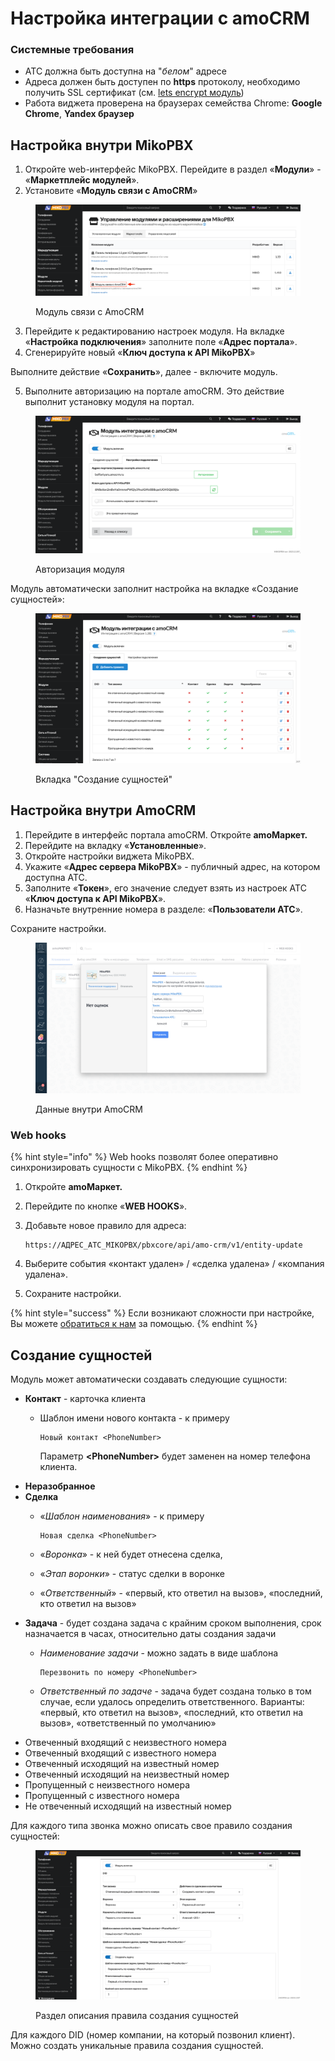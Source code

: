 # Настройка интеграции с amoCRM

### Системные требования <a href="#sistemnye_trebovanija" id="sistemnye_trebovanija"></a>

* АТС должна быть доступна на "_белом_" адресе
* Адреса должен быть доступен по **https** протоколу, необходимо получить SSL сертификат (см. [lets encrypt модуль](../module-get-ssl-lets-encrypt.md))
* Работа виджета проверена на браузерах семейства Chrome: **Google Chrome**, **Yandex браузер**

## Настройка внутри MikoPBX <a href="#nastrojka" id="nastrojka"></a>

1. Откройте web-интерфейс MikoPBX. Перейдите в раздел «**Модули**» - «**Маркетплейс модулей**».
2. Установите «**Модуль связи с AmoCRM**»

<figure><img src="../../../.gitbook/assets/image (40).png" alt=""><figcaption><p>Модуль связи с AmoCRM</p></figcaption></figure>

3. Перейдите к редактированию настроек модуля. На вкладке «**Настройка подключения**» заполните поле «**Адрес портала**».
4. Сгенерируйте новый «**Ключ доступа к API MikoPBX**»

Выполните действие «**Сохранить**», далее - включите модуль.

5. Выполните авторизацию на портале amoCRM. Это действие выполнит установку модуля на портал.

<figure><img src="../../../.gitbook/assets/image (41).png" alt=""><figcaption><p>Авторизация модуля</p></figcaption></figure>

Модуль автоматически заполнит настройка на вкладке «Создание сущностей»:

<figure><img src="../../../.gitbook/assets/image (42).png" alt=""><figcaption><p>Вкладка "Создание сущностей"</p></figcaption></figure>



## Настройка внутри AmoCRM

1. Перейдите в интерфейс портала amoCRM. Откройте **amoМаркет.**
2. Перейдите на вкладку «**Установленные**».
3. Откройте настройки виджета MikoPBX.
4. Укажите «**Адрес сервера MikoPBX**» - публичный адрес, на котором доступна АТС.
5. Заполните «**Токен**», его значение следует взять из настроек АТС «**Ключ доступа к API MikoPBX**».
6. Назначьте внутренние номера в разделе: «**Пользователи АТС**».

Сохраните настройки.

<figure><img src="../../../.gitbook/assets/image (43).png" alt=""><figcaption><p>Данные внутри AmoCRM</p></figcaption></figure>

### Web hooks <a href="#web_hooks" id="web_hooks"></a>

{% hint style="info" %}
Web hooks позволят более оперативно синхронизировать сущности с MikoPBX.
{% endhint %}

1. Откройте **amoМаркет.**
2. Перейдите по кнопке «**WEB HOOKS**».
3.  Добавьте новое правило для адреса:

    ```
    https://АДРЕС_АТС_MIKOPBX/pbxcore/api/amo-crm/v1/entity-update
    ```
4. Выберите события «контакт удален» / «сделка удалена» / «компания удалена».
5. Сохраните настройки.

{% hint style="success" %}
Если возникают сложности при настройке, Вы можете [обратиться к нам](https://www.mikopbx.ru/support/) за помощью.
{% endhint %}

## Создание сущностей <a href="#sozdanie_suschnostej" id="sozdanie_suschnostej"></a>

Модуль может автоматически создавать следующие сущности:

* **Контакт** - карточка клиента
  *   Шаблон имени нового контакта - к примеру

      ```
      Новый контакт <PhoneNumber>
      ```

      Параметр **\<PhoneNumber>** будет заменен на номер телефона клиента.
* **Неразобранное**
* **Сделка**
  *   «_Шаблон наименования_» - к примеру

      ```
      Новая сделка <PhoneNumber>
      ```
  * «_Воронка_» - к ней будет отнесена сделка,
  * «_Этап воронки_» - статус сделки в воронке
  * «_Ответственный_» - «первый, кто ответил на вызов», «последний, кто ответил на вызов»
* **Задача** - будет создана задача с крайним сроком выполнения, срок назначается в часах, относительно даты создания задачи
  *   _Наименование задачи_ - можно задать в виде шаблона

      ```
      Перезвонить по номеру <PhoneNumber>
      ```
  * _Ответственный по задаче_ - задача будет создана только в том случае, если удалось определить ответственного. Варианты: «первый, кто ответил на вызов», «последний, кто ответил на вызов», «ответственный по умолчанию»
* Отвеченный входящий с неизвестного номера
* Отвеченный входящий с известного номера
* Отвеченный исходящий на известный номер
* Отвеченный исходящий на неизвестный номер
* Пропущенный с неизвестного номера
* Пропущенный с известного номера
* Не отвеченный исходящий на известный номер

Для каждого типа звонка можно описать свое правило создания сущностей:

<figure><img src="../../../.gitbook/assets/image (44).png" alt=""><figcaption><p>Раздел описания правила создания сущностей</p></figcaption></figure>

Для каждого DID (номер компании, на который позвонил клиент). Можно создать уникальные правила создания сущностей.
